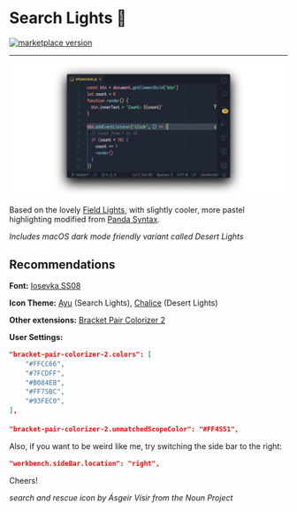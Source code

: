 # Search Lights 🌄

<a href="https://marketplace.visualstudio.com/items?itemName=radiolevity.search-lights">
  <img alt="marketplace version" src="https://img.shields.io/vscode-marketplace/v/radiolevity.search-lights.svg?maxAge=3600&style=for-the-badge&colorA=1A1F28&colorB=FFCC66">
</a>

---

![](showcase.png)

Based on the lovely [Field Lights](https://marketplace.visualstudio.com/items?itemName=sveggiani.vscode-field-lights), with slightly cooler, more pastel highlighting modified from [Panda Syntax](https://marketplace.visualstudio.com/items?itemName=tinkertrain.theme-panda).

_Includes macOS dark mode friendly variant called Desert Lights_

## Recommendations

**Font:** [Iosevka SS08](https://github.com/be5invis/Iosevka/releases)

**Icon Theme:** [Ayu](https://marketplace.visualstudio.com/items?itemName=teabyii.ayu) (Search Lights), [Chalice](https://marketplace.visualstudio.com/items?itemName=artlaman.chalice-icon-theme) (Desert Lights)

**Other extensions:** [Bracket Pair Colorizer 2](https://marketplace.visualstudio.com/items?itemName=CoenraadS.bracket-pair-colorizer-2)

**User Settings:**

``` json
"bracket-pair-colorizer-2.colors": [
    "#FFCC66",
    "#7FCDFF",
    "#B084EB",
    "#FF75BC",
    "#93FEC0",
],

"bracket-pair-colorizer-2.unmatchedScopeColor": "#FF4551",
```

Also, if you want to be weird like me, try switching the side bar to the right:
``` json
"workbench.sideBar.location": "right",
```

Cheers!

_search and rescue icon by Ásgeir Vísir from the Noun Project_
